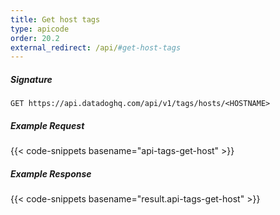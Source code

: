 ```yaml
---
title: Get host tags
type: apicode
order: 20.2
external_redirect: /api/#get-host-tags
---
```


##### Signature
`GET https://api.datadoghq.com/api/v1/tags/hosts/<HOSTNAME>`
##### Example Request
{{< code-snippets basename="api-tags-get-host" >}}
##### Example Response
{{< code-snippets basename="result.api-tags-get-host" >}}

